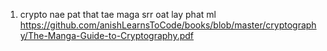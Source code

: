1. crypto nae pat that tae maga srr oat lay phat ml
   https://github.com/anishLearnsToCode/books/blob/master/cryptography/The-Manga-Guide-to-Cryptography.pdf
   
